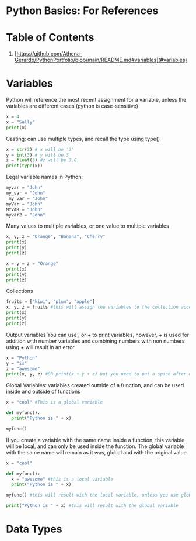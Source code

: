 # Python Basics: For References

# Table of Contents
1. [https://github.com/Athena-Gerardo/PythonPortfolio/blob/main/README.md#variables](#variables)

# Variables

Python will reference the most recent assignment for a variable, unless the variables are different cases (python is case-sensitive)
```python
x = 4
x = "Sally"
print(x)
```
Casting: can use multiple types, and recall the type using type()
```python
x = str(3) # x will be '3'
y = int(3) # y will be 3
z = float(3) #z will be 3.0
print(type(x))
```
Legal variable names in Python:
```python
myvar = "John"
my_var = "John"
_my_var = "John"
myVar = "John"
MYVAR = "John"
myvar2 = "John"
```
Many values to multiple variables, or one value to multiple variables
```python
x, y, z = "Orange", "Banana", "Cherry"
print(x)
print(y)
print(z)

x = y = z = "Orange"
print(x)
print(y)
print(z)
```
Collections
```python
fruits = ["kiwi", "plum", "apple"] 
x, y, z = fruits #this will assign the variables to the collection accordingly
print(x)
print(y)
print(z)
```
Output variables
You can use , or + to print variables, however, + is used for addition with number variables and combining numbers with non numbers using + will result in an error
```python
x = "Python"
y = "is"
z = "awesome"
print(x, y, z) #OR print(x + y + z) but you need to put a space after each word, or else it will print "Pythonisawsome"
```
Global Variables: variables created outside of a function, and can be used inside and outside of functions
```python
x = "cool" #This is a global variable

def myfunc():
  print("Python is " + x)

myfunc()
```
If you create a variable with the same name inside a function, this variable will be local, and can only be used inside the function. The global variable with the same name will remain as it was, global and with the original value.
```python
x = "cool"

def myfunc():
  x = "awesome" #this is a local variable
  print("Python is " + x)

myfunc() #this will result with the local variable, unless you use global in the function, then that will create a global variable within the function and replace any global variables already called to

print("Python is " + x) #this will result with the global variable
```

# Data Types
